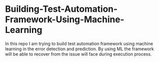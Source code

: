 # Building-Test-Automation-Framework-Using-Machine-Learning
In this repo I am trying to build test automation framework using machine learning in the error detection and prediction. By using ML the framework will be able to recover from the issue will face during execution process.
